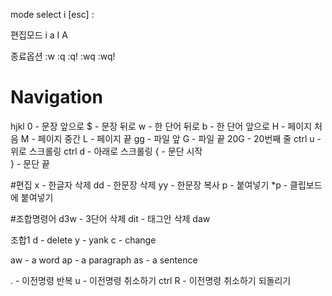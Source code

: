 mode select
i
[esc]
:

편집모드
i
a
I
A

종료옵션
:w 
:q
:q!
:wq
:wq!

# Navigation
hjkl
0 - 문장 앞으로
$ - 문장 뒤로
w - 한 단어 뒤로
b - 한 단어 앞으로
H - 페이지 처음
M - 페이지 중간
L - 페이지 끝
gg - 파일 앞
G - 파일 끝
20G - 20번째 줄
ctrl u - 위로 스크롤링
ctrl d - 아래로 스크롤링
{ - 문단 시작    
} - 문단 끝

#편집
x - 한글자 삭제
dd - 한문장 삭제
yy - 한문장 복사
p - 붙여넣기
*p - 클립보드에 붙여넣기

#조합명령어
d3w - 3단어 삭제
dit - 태그안 삭제
daw

조합1
d - delete
y - yank
c - change

aw - a word
ap - a paragraph
as - a sentence

. - 이전명령 반복
u - 이전명령 취소하기
ctrl R - 이전명령 취소하기 되돌리기